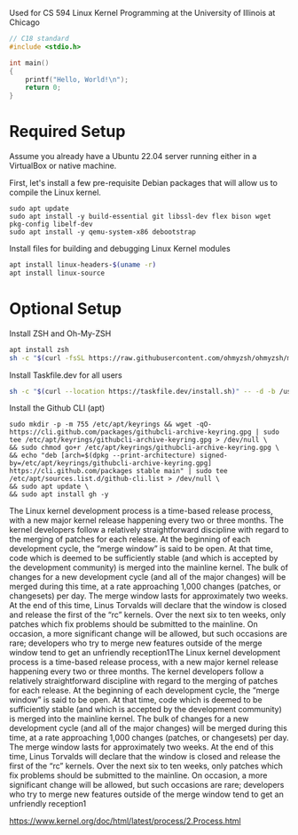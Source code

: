 Used for CS 594 Linux Kernel Programming at the University of Illinois at Chicago

```c
// C18 standard
#include <stdio.h>

int main()
{
    printf("Hello, World!\n");
    return 0;
}
```

# Required Setup

Assume you already have a Ubuntu 22.04 server running either in a VirtualBox or native machine.

First, let's install a few pre-requisite Debian packages that will allow us to compile the Linux kernel.
```
sudo apt update
sudo apt install -y build-essential git libssl-dev flex bison wget pkg-config libelf-dev
sudo apt install -y qemu-system-x86 debootstrap
```

Install files for building and debugging Linux Kernel modules

```sh
apt install linux-headers-$(uname -r)
apt install linux-source
```

# Optional Setup

Install ZSH and Oh-My-ZSH

```sh
apt install zsh
sh -c "$(curl -fsSL https://raw.githubusercontent.com/ohmyzsh/ohmyzsh/master/tools/install.sh)"
```

Install Taskfile.dev for all users
```sh
sh -c "$(curl --location https://taskfile.dev/install.sh)" -- -d -b /usr/local/bin
```

Install the Github CLI (apt)
```
sudo mkdir -p -m 755 /etc/apt/keyrings && wget -qO- https://cli.github.com/packages/githubcli-archive-keyring.gpg | sudo tee /etc/apt/keyrings/githubcli-archive-keyring.gpg > /dev/null \
&& sudo chmod go+r /etc/apt/keyrings/githubcli-archive-keyring.gpg \
&& echo "deb [arch=$(dpkg --print-architecture) signed-by=/etc/apt/keyrings/githubcli-archive-keyring.gpg] https://cli.github.com/packages stable main" | sudo tee /etc/apt/sources.list.d/github-cli.list > /dev/null \
&& sudo apt update \
&& sudo apt install gh -y
```


The Linux kernel development process is a time-based release process, with a new major kernel release happening every two or three months. The kernel developers follow a relatively straightforward discipline with regard to the merging of patches for each release. At the beginning of each development cycle, the “merge window” is said to be open. At that time, code which is deemed to be sufficiently stable (and which is accepted by the development community) is merged into the mainline kernel. The bulk of changes for a new development cycle (and all of the major changes) will be merged during this time, at a rate approaching 1,000 changes (patches, or changesets) per day. The merge window lasts for approximately two weeks. At the end of this time, Linus Torvalds will declare that the window is closed and release the first of the “rc” kernels. Over the next six to ten weeks, only patches which fix problems should be submitted to the mainline. On occasion, a more significant change will be allowed, but such occasions are rare; developers who try to merge new features outside of the merge window tend to get an unfriendly reception1The Linux kernel development process is a time-based release process, with a new major kernel release happening every two or three months. The kernel developers follow a relatively straightforward discipline with regard to the merging of patches for each release. At the beginning of each development cycle, the “merge window” is said to be open. At that time, code which is deemed to be sufficiently stable (and which is accepted by the development community) is merged into the mainline kernel. The bulk of changes for a new development cycle (and all of the major changes) will be merged during this time, at a rate approaching 1,000 changes (patches, or changesets) per day. The merge window lasts for approximately two weeks. At the end of this time, Linus Torvalds will declare that the window is closed and release the first of the “rc” kernels. Over the next six to ten weeks, only patches which fix problems should be submitted to the mainline. On occasion, a more significant change will be allowed, but such occasions are rare; developers who try to merge new features outside of the merge window tend to get an unfriendly reception1



https://www.kernel.org/doc/html/latest/process/2.Process.html